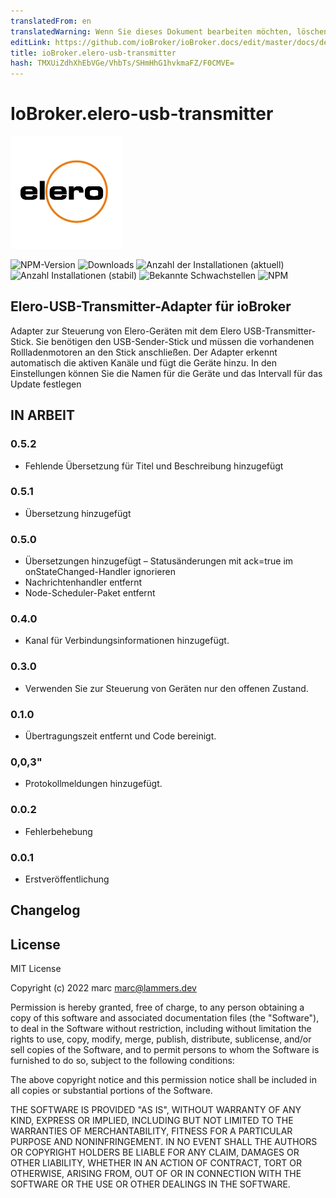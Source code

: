 ```yaml
---
translatedFrom: en
translatedWarning: Wenn Sie dieses Dokument bearbeiten möchten, löschen Sie bitte das Feld "translationsFrom". Andernfalls wird dieses Dokument automatisch erneut übersetzt
editLink: https://github.com/ioBroker/ioBroker.docs/edit/master/docs/de/adapterref/iobroker.elero-usb-transmitter/README.md
title: ioBroker.elero-usb-transmitter
hash: TMXUiZdhXhEbVGe/VhbTs/SHmHhG1hvkmaFZ/F0CMVE=
---
```

# IoBroker.elero-usb-transmitter
![Logo](../../../en/adapterref/iobroker.elero-usb-transmitter/admin/elero-usb-transmitter.png)

![NPM-Version](http://img.shields.io/npm/v/iobroker.elero-usb-transmitter.svg)
![Downloads](https://img.shields.io/npm/dm/iobroker.elero-usb-transmitter.svg)
![Anzahl der Installationen (aktuell)](http://iobroker.live/badges/elero-usb-transmitter-installed.svg)
![Anzahl Installationen (stabil)](http://iobroker.live/badges/elero-usb-transmitter-stable.svg)
![Bekannte Schwachstellen](https://snyk.io/test/github/marc2016/ioBroker.elero-usb-transmitter/badge.svg)
![NPM](https://nodei.co/npm/iobroker.elero-usb-transmitter.png?downloads=true)

## Elero-USB-Transmitter-Adapter für ioBroker
Adapter zur Steuerung von Elero-Geräten mit dem Elero USB-Transmitter-Stick.
Sie benötigen den USB-Sender-Stick und müssen die vorhandenen Rollladenmotoren an den Stick anschließen. Der Adapter erkennt automatisch die aktiven Kanäle und fügt die Geräte hinzu. In den Einstellungen können Sie die Namen für die Geräte und das Intervall für das Update festlegen

## **IN ARBEIT**
### 0.5.2
- Fehlende Übersetzung für Titel und Beschreibung hinzugefügt

### 0.5.1
- Übersetzung hinzugefügt

### 0.5.0
- Übersetzungen hinzugefügt
– Statusänderungen mit ack=true im onStateChanged-Handler ignorieren
- Nachrichtenhandler entfernt
- Node-Scheduler-Paket entfernt

### 0.4.0
- Kanal für Verbindungsinformationen hinzugefügt.

### 0.3.0
- Verwenden Sie zur Steuerung von Geräten nur den offenen Zustand.

### 0.1.0
- Übertragungszeit entfernt und Code bereinigt.

### 0,0,3"
- Protokollmeldungen hinzugefügt.

### 0.0.2
- Fehlerbehebung

### 0.0.1
- Erstveröffentlichung

## Changelog

## License

MIT License

Copyright (c) 2022 marc <marc@lammers.dev>

Permission is hereby granted, free of charge, to any person obtaining a copy
of this software and associated documentation files (the "Software"), to deal
in the Software without restriction, including without limitation the rights
to use, copy, modify, merge, publish, distribute, sublicense, and/or sell
copies of the Software, and to permit persons to whom the Software is
furnished to do so, subject to the following conditions:

The above copyright notice and this permission notice shall be included in all
copies or substantial portions of the Software.

THE SOFTWARE IS PROVIDED "AS IS", WITHOUT WARRANTY OF ANY KIND, EXPRESS OR
IMPLIED, INCLUDING BUT NOT LIMITED TO THE WARRANTIES OF MERCHANTABILITY,
FITNESS FOR A PARTICULAR PURPOSE AND NONINFRINGEMENT. IN NO EVENT SHALL THE
AUTHORS OR COPYRIGHT HOLDERS BE LIABLE FOR ANY CLAIM, DAMAGES OR OTHER
LIABILITY, WHETHER IN AN ACTION OF CONTRACT, TORT OR OTHERWISE, ARISING FROM,
OUT OF OR IN CONNECTION WITH THE SOFTWARE OR THE USE OR OTHER DEALINGS IN THE
SOFTWARE.